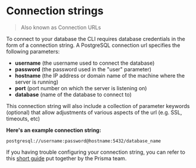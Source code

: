 # Connection strings

> Also known as Connection URLs

To connect to your database the CLI requires database credentials in the form of a connection string. A PostgreSQL connection url specifies the following parameters:

- **username** (the username used to connect the database)
- **password** (the password used in the "user" parameter)
- **hostname** (the IP address or domain name of the machine where the server is running)
- **port** (port number on which the server is listening on)
- **database** (name of the database to connect to)

This connection string will also include a collection of parameter keywords (optional) that allow adjustments of various aspects of the url (e.g. SSL, timeouts, etc)

**Here's an example connection string:**

```
postgresql://username:password@hostname:5432/database_name
```

If you having trouble configuring your connection string, you can refer to this [short guide](https://www.prisma.io/dataguide/postgresql/short-guides/connection-uris) put together by the Prisma team.

